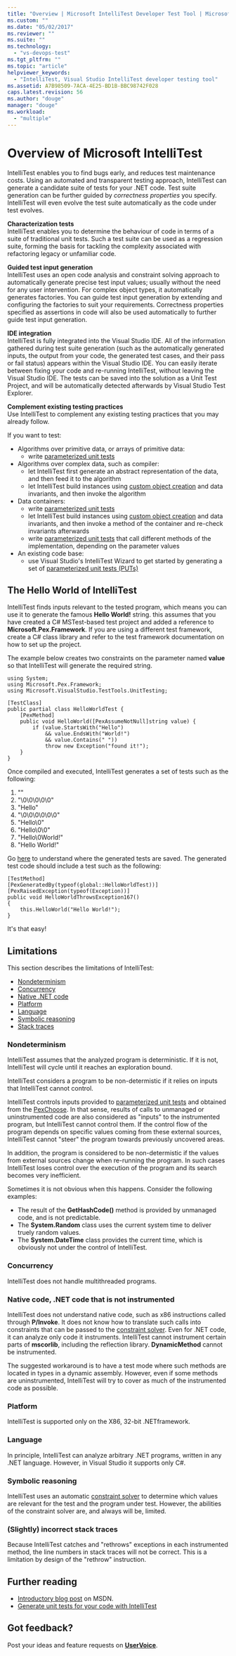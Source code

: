 ```yaml
---
title: "Overview | Microsoft IntelliTest Developer Test Tool | Microsoft Docs"
ms.custom: ""
ms.date: "05/02/2017"
ms.reviewer: ""
ms.suite: ""
ms.technology: 
  - "vs-devops-test"
ms.tgt_pltfrm: ""
ms.topic: "article"
helpviewer_keywords: 
  - "IntelliTest, Visual Studio IntelliTest developer testing tool"
ms.assetid: A7B98509-7ACA-4E25-BD1B-BBC98742F028
caps.latest.revision: 56
ms.author: "douge"
manager: "douge"
ms.workload: 
  - "multiple"
---
```

# Overview of Microsoft IntelliTest

IntelliTest enables you to find bugs early, and 
reduces test maintenance costs. Using an automated 
and transparent testing approach, IntelliTest can 
generate a candidate suite of tests for your .NET 
code. Test suite generation can be further guided by 
*correctness properties* you specify. IntelliTest 
will even evolve the test suite automatically as the 
code under test evolves.

**Characterization tests**  
IntelliTest enables you to determine the behaviour of 
code in terms of a suite of traditional unit tests. 
Such a test suite can be used as a regression suite, 
forming the basis for tackling the complexity 
associated with refactoring legacy or unfamiliar code.

**Guided test input generation**  
IntelliTest uses an open code analysis and constraint 
solving approach to automatically generate precise 
test input values; usually without the need for any 
user intervention. For complex object types, it 
automatically generates factories. You can guide test
input generation by extending and configuring the 
factories to suit your requirements. Correctness 
properties specified as assertions in code will also be 
used automatically to further guide test input 
generation.

**IDE integration**  
IntelliTest is fully integrated into the Visual 
Studio IDE. All of the information gathered during 
test suite generation (such as the automatically 
generated inputs, the output from your code, the
generated test cases, and their pass or fail status) 
appears within the Visual Studio IDE. You can easily
iterate between fixing your code and re-running 
IntelliTest, without leaving the Visual Studio IDE. 
The tests can be saved into the solution as a Unit 
Test Project, and will be automatically detected 
afterwards by Visual Studio Test Explorer.

**Complement existing testing practices**  
Use IntelliTest to complement any existing testing 
practices that you may already follow.

If you want to test:

* Algorithms over primitive data, or arrays of primitive data:
  * write [parameterized unit tests](test-generation.md#parameterized-unit-testing)
* Algorithms over complex data, such as compiler:
  * let IntelliTest first generate an abstract representation of the data, and then feed it to the algorithm
  * let IntelliTest build instances using [custom object creation](input-generation.md#objects) and data invariants, and then invoke the algorithm
* Data containers:
  * write [parameterized unit tests](test-generation.md#parameterized-unit-testing)
  * let IntelliTest build instances using [custom object creation](input-generation.md#objects) and data invariants, and then invoke a method of the container and re-check invariants afterwards
  * write [parameterized unit tests](test-generation.md#parameterized-unit-testing) that call different methods of the implementation, depending on the parameter values
* An existing code base:
  * use Visual Studio's IntelliTest Wizard to get started by generating a set of [parameterized unit tests (PUTs)](test-generation.md#parameterized-unit-testing)

<a name="hello-world"></a>
## The Hello World of IntelliTest

IntelliTest finds inputs relevant to the tested 
program, which means you can use it to generate the 
famous **Hello World!** string. this assumes that 
you have created a C# MSTest-based test project and 
added a reference to **Microsoft.Pex.Framework**. If 
you are using a different test framework, create a C#
class library and refer to the test framework documentation
on how to set up the project.

The example below creates two constraints on the 
parameter named **value** so that IntelliTest will 
generate the required string.

```
using System;
using Microsoft.Pex.Framework; 
using Microsoft.VisualStudio.TestTools.UnitTesting; 

[TestClass]
public partial class HelloWorldTest {
    [PexMethod]
    public void HelloWorld([PexAssumeNotNull]string value) {
        if (value.StartsWith("Hello")
            && value.EndsWith("World!")
            && value.Contains(" "))
            throw new Exception("found it!");
    }
}
```

Once compiled and executed, IntelliTest generates a 
set of tests such as the following:

1. ""
2. "\0\0\0\0\0"
3. "Hello"
4. "\0\0\0\0\0\0"
5. "Hello\0"
6. "Hello\0\0"
7. "Hello\0World!"
8. "Hello World!"

Go [here](https://docs.microsoft.com/en-gb/visualstudio/test/generate-unit-tests-for-your-code-with-intellitest#Anchor_0)
to understand where the generated tests are saved.
The generated test code should include a test such as
the following:

```
[TestMethod]
[PexGeneratedBy(typeof(global::HelloWorldTest))]
[PexRaisedException(typeof(Exception))]
public void HelloWorldThrowsException167()
{
    this.HelloWorld("Hello World!");
}
```

It's that easy!

<a name="limitations"></a>
## Limitations

This section describes the limitations of IntelliTest:

* [Nondeterminism](#nondeterminism)
* [Concurrency](#concurrency)
* [Native .NET code](#native-code)
* [Platform](#platform)
* [Language](#language)
* [Symbolic reasoning](#symbolic-reasoning)
* [Stack traces](#incorrect-stack)

<a name="nondeterminism"></a>
### Nondeterminism

IntelliTest assumes that the analyzed program is 
deterministic. If it is not, IntelliTest will cycle
until it reaches an exploration bound.

IntelliTest considers a program to be non-determistic
if it relies on inputs that IntelliTest cannot control.

IntelliTest controls inputs provided to 
[parameterized unit tests](test-generation.md#parameterized-unit-testing)
and obtained from the 
[PexChoose](static-helper-classes.md#pexchoose). 
In that sense, results of calls to unmanaged or 
uninstrumented code are also considered as "inputs" 
to the instrumented program, but IntelliTest cannot 
control them. If the control flow of the program 
depends on specific values coming from these external
sources, IntelliTest cannot "steer" the program 
towards previously uncovered areas. 

In addition, the
program is considered to be non-determistic if the 
values from external sources change when re-running 
the program. In such cases IntelliTest loses control 
over the execution of the program and its search 
becomes very inefficient.

Sometimes it is not obvious when this happens. 
Consider the following examples:

* The result of the **GetHashCode()** method is 
  provided by unmanaged code, and is not predictable.
* The **System.Random** class uses the current system 
  time to deliver truely random values.
* The **System.DateTime** class provides the current 
  time, which is obviously not under the control of 
  IntelliTest.

<a name="concurrency"></a>
### Concurrency

IntelliTest does not handle multithreaded programs.

<a name="native-code"></a>
### Native code, .NET code that is not instrumented

IntelliTest does not understand native code, such as 
x86 instructions called through **P/Invoke**. It does
not know how to translate such calls into constraints
that can be passed to the 
[constraint solver](input-generation.md#constraint-solver). 
Even for .NET code, it can analyze only code it 
instruments. IntelliTest cannot instrument certain 
parts of **mscorlib**, including the reflection 
library. **DynamicMethod** cannot be instrumented. 

The suggested workaround is to have a test mode 
where such methods are located in types in a dynamic 
assembly. However, even if some methods are uninstrumented, 
IntelliTest will try to cover as much of the 
instrumented code as possible.

<a name="platform"></a>
### Platform

IntelliTest is supported only on the X86, 32-bit .NETframework.

<a name="language"></a>
### Language

In principle, IntelliTest can analyze arbitrary .NET 
programs, written in any .NET language. However, in 
Visual Studio it supports only C#.

<a name="symbolic-reasoning"></a>
### Symbolic reasoning

IntelliTest uses an automatic 
[constraint solver](input-generation.md#constraint-solver)
to determine which values are relevant for the test 
and the program under test. However, the abilities of
the constraint solver are, and always will be, limited.

<a name="incorrect-stack"></a>
### (Slightly) incorrect stack traces

Because IntelliTest catches and "rethrows" exceptions
in each instrumented method, the line numbers in 
stack traces will not be correct. This is a limitation
by design of the "rethrow" instruction.

<a name="further-reading"></a>
## Further reading

* [Introductory blog post](https://blogs.msdn.microsoft.com/visualstudioalm/2014/11/19/introducing-smart-unit-tests/) on MSDN.
* [Generate unit tests for your code with IntelliTest](https://docs.microsoft.com/en-gb/visualstudio/test/generate-unit-tests-for-your-code-with-intellitest)

## Got feedback?

Post your ideas and feature requests on 
**[UserVoice](https://visualstudio.uservoice.com/forums/121579-visual-studio-2015/category/157869-test-tools?query=IntelliTest)**.
